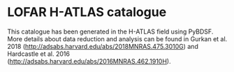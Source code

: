 # LOFAR H-ATLAS catalogue

This catalogue has been generated in the H-ATLAS field using PyBDSF. More details about data reduction and analysis can be found in Gurkan et al. 2018 (http://adsabs.harvard.edu/abs/2018MNRAS.475.3010G) and Hardcastle et al. 2016 (http://adsabs.harvard.edu/abs/2016MNRAS.462.1910H).
